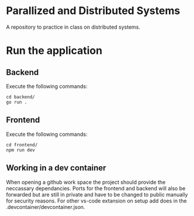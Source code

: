 # Parallized and Distributed Systems

A repository to practice in class on distributed systems.

# Run the application

## Backend
Execute the following commands:

    cd backend/
    go run .

## Frontend
Execute the following commands:

    cd frontend/
    npm run dev



## Working in a dev container

When opening a github work space the project should provide the neccassary dependancies. Ports for the frontend and backend will also be forwarded but are still in private and have to be changed to public manually for security reasons.
For other vs-code extansion on setup add does in the .devcontainer/devcontainer.json.